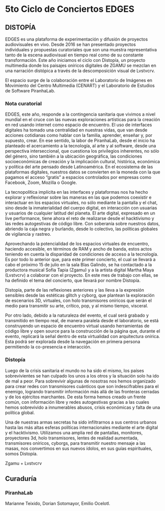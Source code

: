 # 5to Ciclo de Conciertos EDGES

## DISTOPÍA

EDGES es una plataforma de experimentación y difusión de proyectos audiovisuales en vivo. Desde 2016 se han presentado proyectos individuales y propuestas curatoriales que son una muestra representativa tanto de la escena audiovisual en tiempo real como de su constante transformación. Este año iniciamos el ciclo con Distopía, un proyecto multimedia donde los paisajes oníricos digitales de ZGAMU se mezclan en una narración distópica a través de la descomposición visual de Lvstvcrv.

El espacio surge de la colaboración entre el Laboratorio de Imágenes en Movimiento del Centro Multimedia (CENART) y el Laboratorio de Estudios de Software PiranhaLab. 

### Nota curatorial

EDGES, este año, responde a la contingencia sanitaria que vivimos a nivel mundial en el cruce con las nuevas exploraciones artísticas para la creación en red usando internet como espacio de encuentro. El uso de interfaces digitales ha tomado una centralidad en nuestras vidas, que van desde acciones cotidianas como hablar con la familia, aprender, enseñar y, por supuesto, crear. En ese sentido, la labor de PiranhaLab, desde el inicio ha planteado el acercamiento a la tecnología, al arte y al software, desde una perspectiva interseccional, que cuestiona los privilegios inherentes, no sólo del género, sino también a la ubicación geográfica, las condiciones socioeconómicas de creación y la implicación cultural, histórica, económica y política del arte pensado desde Latinoamérica. En el ecosistema de las plataformas digitales, nuestros datos se convierten en la moneda con la que pagamos el acceso “gratis” a espacios controlados por empresas como Facebook, Zoom, Mozilla o Google.

La tecnopolítica implícita en las interfaces y plataformas nos ha hecho explorar y reflexionar sobre las maneras en las que podemos coexistir e interactuar en los espacios virtuales, no sólo mediante la pantalla y el chat, sino desde la inmaterialidad del cuerpo digital, en interacción con usuarias y usuarios de cualquier latitud del planeta. El arte digital, expresado en un live performance, tiene ahora el reto de realizarse desde el hacktivismo y las redes autogestivas de código libre. Con soberanía sobre nuestros datos, abriendo la caja negra y burlando, desde lo colectivo, las políticas globales de vigilancia y rastreo.

Aprovechando la potencialidad de los espacios virtuales de encuentro, haciendo accesible, en términos de RAM y ancho de banda, estos actos teniendo en cuenta la disparidad de condiciones de acceso a la tecnología. Es por todo lo anterior que, para este primer concierto, el cual se llevará a cabo el próximo 15 de julio en la sala Blas Galindo, se ha contactado a la productora musical Sofia Tapia (Zgamu) y a la artista digital Martha Maya (Lvstvcrv) a colaborar con el proyecto. En este mes de trabajo con ellas, se ha definido el tema del concierto, que llevará por nombre Distopía.

Distopía, parte de las reflexiones anteriores y las lleva a la expresión sensibles desde las estéticas glitch y cyborg, que plantean la exploración de escenarios 3D, virtuales, con holo transmisores oníricos que serán el medio para transmitir su arte, crítico, pop, y al mismo tiempo, visceral.

Por otro lado, debido a la naturaleza del evento, el cual será grabado y transmitido en tiempo real, de manera paralela desde el laboratorio, se está construyendo un espacio de encuentro virtual usando herramientas de código libre y open source para la construcción de la página que, durante el evento, replicará la señal dentro de esta virtualidad con arquitectura onírica. Esta podrá ser explorada desde la navegación en primera persona permitiendo la co-presencia e interacción.

### Distopía

Luego de la crisis sanitaria el mundo no ha sido el mismo, los países sobrevivientes se han culpado los unos a los otros y la situación solo ha ido de mal a peor. Para sobrevivir algunas de nosotras nos hemos organizado para crear redes con transmisores cuánticos que son indescifrables para el enemigo, logrando transmitir información más allá de las fronteras cerradas y de los ejércitos marchantes. De esta forma hemos creado un frente común, con información libre y redes autogestivas gracias a las cuales hemos sobrevivido a innumerables abusos, crisis económicas y falta de una política global. 

Una de nuestras armas secretas ha sido infiltrarnos a sus centros urbanos hasta las más altas esferas políticas internacionales mediante el arte digital y el hacktivismo. Utilizamos una amplia red de pantallas, monitores, proyectores 3d, holo transmisores, lentes de realidad aumentada, transmisores oníricos, cyborgs, para transmitir nuestro mensaje a las masas, nos convertimos en sus nuevos ídolos, en sus guías espirituales, somos Distopía. 

Zgamu +  Lvstvcrv

## Curaduría  

### PiranhaLab 

Marianne Teixido,
Dorian Sotomayor,
Emilio Ocelotl. 
